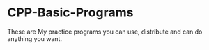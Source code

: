 CPP-Basic-Programs
==================
These are My practice programs you can use, distribute and can do anything you want. 
